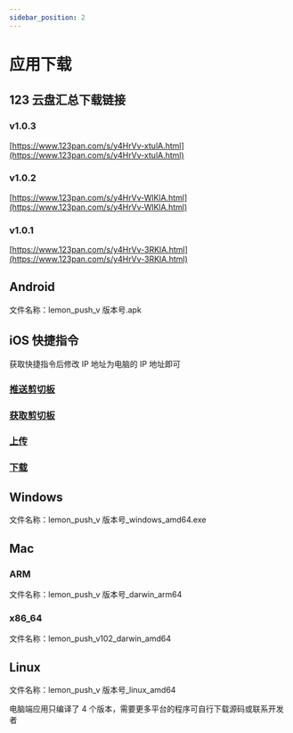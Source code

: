 ```yaml
---
sidebar_position: 2
---
```


# 应用下载

## 123 云盘汇总下载链接

### v1.0.3

[https://www.123pan.com/s/y4HrVv-xtulA.html](https://www.123pan.com/s/y4HrVv-xtulA.html)

### v1.0.2

[https://www.123pan.com/s/y4HrVv-WlKlA.html](https://www.123pan.com/s/y4HrVv-WlKlA.html)

### v1.0.1

[https://www.123pan.com/s/y4HrVv-3RKlA.html](https://www.123pan.com/s/y4HrVv-3RKlA.html)

## Android

文件名称：lemon_push_v 版本号.apk

## iOS 快捷指令

获取快捷指令后修改 IP 地址为电脑的 IP 地址即可

### [推送剪切板](https://www.icloud.com/shortcuts/8a70ba1051cc4b9192a2e966d10fbf85)

### [获取剪切板](https://www.icloud.com/shortcuts/3dc68dccca8c4818982cfbbd5ae89c44)

### [上传](https://www.icloud.com/shortcuts/8d94bfed26364c629bca3780090b43ed)

### [下载](https://www.icloud.com/shortcuts/29e401c2992b4bbd8c0d204f541a5c07)

## Windows

文件名称：lemon_push_v 版本号\_windows_amd64.exe

## Mac

### ARM

文件名称：lemon_push_v 版本号\_darwin_arm64

### x86_64

文件名称：lemon_push_v102_darwin_amd64

## Linux

文件名称：lemon_push_v 版本号\_linux_amd64

电脑端应用只编译了 4 个版本，需要更多平台的程序可自行下载源码或联系开发者
